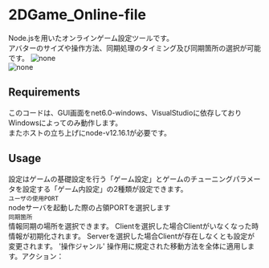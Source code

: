 # 2DGame_Online-file
Node.jsを用いたオンラインゲーム設定ツールです。  
アバターのサイズや操作方法、同期処理のタイミング及び同期箇所の選択が可能です。
![none](https://user-images.githubusercontent.com/88083230/157493832-5e674127-e892-41de-865a-5723572d65f6.png)  
![none](https://user-images.githubusercontent.com/88083230/157494462-34cd70b2-b45a-46bc-8c20-95356f3f7fd7.png)
  
## Requirements  
このコードは、GUI画面をnet6.0-windows、VisualStudioに依存しておりWindowsによってのみ動作します。  
またホストの立ち上げにnode-v12.16.1が必要です。  

## Usage  
設定はゲームの基礎設定を行う「ゲーム設定」とゲームのチューニングパラメータを設定する「ゲーム内設定」の2種類が設定できます。  
 `ユーザの使用PORT`<br>
 nodeサーバを起動した際の占領PORTを選択します<br>
 `同期箇所`<br>
 情報同期の場所を選択できます。  Clientを選択した場合Clientがいなくなった時情報が初期化されます。 
 Serverを選択した場合Clientが存在しなくとも設定が変更されます。  '操作ジャンル'  操作用に規定された移動方法を全体に適用します。アクション：  
